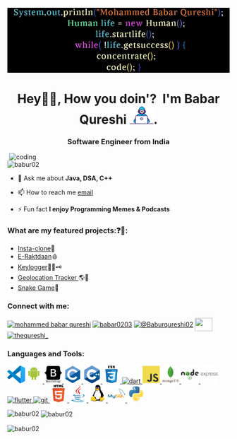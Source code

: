 [![MasterHead](https://github.com/Babur02/Babur02/blob/e49fd181ac97eefcc04e1c3ef9d111e90910dc2b/CoverPhoto.jpg)]()
<h1 align="center">Hey🙋‍♂️, How you doin'?&nbsp; I'm Babar Qureshi  <img src="https://github.com/Babur02/Babur02/blob/a12f21e2bd173e06c83d0ef75bc3569b47709821/Developer.gif"  height="40">. </h1>
<h3 align="center">Software Engineer from India</h3>
<img align = "right" width = "500" alt="coding" src="https://th.bing.com/th/id/OIP.30fuPl3x9KvMB2ZYW0k7owHaEK?pid=ImgDet&rs=1">

<p align="left"> <img src="https://komarev.com/ghpvc/?username=babur02&label=Profile%20views&color=0e75b6&style=flat" alt="babur02" /> </p>

- 💬 Ask me about **Java, DSA, C++**

- 📫 How to reach me <a href="baburqureshi002@gmail.com">email</a>

- ⚡ Fun fact **I enjoy Programming Memes & Podcasts**

### What are my featured projects:❓🚀:
- [Insta-clone](https://github.com/Babur02/Insta-Style-WebApp.git)📱
- [E-Raktdaan](https://github.com/Babur02/E-Raktdaan.git)🩸   
- [Keylogger](https://github.com/Babur02/Keylogger.git)👨‍💻🗝️  
- [Geolocation Tracker ](https://github.com/Babur02/Geolocation-Tracker.git)🌎📍    
- [Snake Game](https://github.com/Babur02/Snake-Game.git)🐍     

<h3 align="left">Connect with me:</h3>
<p align="left">
<a href="https://www.linkedin.com/in/babar02" target="blank"><img align="center" src="https://raw.githubusercontent.com/rahuldkjain/github-profile-readme-generator/master/src/images/icons/Social/linked-in-alt.svg" alt="mohammed babar qureshi" height="30" width="40" /></a>
<a href="https://www.leetcode.com/babar0203" target="blank"><img align="center" src="https://raw.githubusercontent.com/rahuldkjain/github-profile-readme-generator/master/src/images/icons/Social/leet-code.svg" alt="babar0203" height="30" width="40" /></a>
<a href="https://twitter.com/Baburqureshi02" target="blank"><img align="center" src="https://raw.githubusercontent.com/rahuldkjain/github-profile-readme-generator/master/src/images/icons/Social/twitter.svg" alt="@Baburqureshi02" height="30" width="40" /></a>
<a href = "mailto: baburqureshi02@gmail.com"><img align="center" src="https://seeklogo.com/images/G/gmail-new-2020-logo-32DBE11BB4-seeklogo.com.png" height="30" width="40" /></a>
<a href="https://instagram.com/thequreshi_" target="blank"><img align="center" src="https://raw.githubusercontent.com/rahuldkjain/github-profile-readme-generator/master/src/images/icons/Social/instagram.svg" alt="thequreshi_" height="30" width="40" /></a>

</p>

<h3 align="left">Languages and Tools:</h3>
<img align="left" alt="Visual Studio Code" width="40px" src="https://raw.githubusercontent.com/github/explore/80688e429a7d4ef2fca1e82350fe8e3517d3494d/topics/visual-studio-code/visual-studio-code.png" />
<p align="left"> <a href="https://developer.android.com" target="_blank" rel="noreferrer"> <img src="https://raw.githubusercontent.com/devicons/devicon/master/icons/android/android-original-wordmark.svg" alt="android" width="40" height="40"/> </a> <a href="https://getbootstrap.com" target="_blank" rel="noreferrer"> <img src="https://raw.githubusercontent.com/devicons/devicon/master/icons/bootstrap/bootstrap-plain-wordmark.svg" alt="bootstrap" width="40" height="40"/> </a> <a href="https://www.cprogramming.com/" target="_blank" rel="noreferrer"> <img src="https://raw.githubusercontent.com/devicons/devicon/master/icons/c/c-original.svg" alt="c" width="40" height="40"/> </a> <a href="https://www.w3schools.com/cpp/" target="_blank" rel="noreferrer"> <img src="https://raw.githubusercontent.com/devicons/devicon/master/icons/cplusplus/cplusplus-original.svg" alt="cplusplus" width="40" height="40"/> </a> <a href="https://www.w3schools.com/css/" target="_blank" rel="noreferrer"> <img src="https://raw.githubusercontent.com/devicons/devicon/master/icons/css3/css3-original-wordmark.svg" alt="css3" width="40" height="40"/> </a> <a href="https://dart.dev" target="_blank" rel="noreferrer"> <img src="https://www.vectorlogo.zone/logos/dartlang/dartlang-icon.svg" alt="dart" width="40" height="40"/> </a> <a href="https://developer.mozilla.org/en-US/docs/Web/JavaScript" target="_blank" rel="noreferrer"> <img src="https://raw.githubusercontent.com/devicons/devicon/master/icons/javascript/javascript-original.svg" alt="javascript" width="40" height="40"/> </a> <a href="https://www.mongodb.com/" target="_blank" rel="noreferrer"> <img src="https://raw.githubusercontent.com/devicons/devicon/master/icons/mongodb/mongodb-original-wordmark.svg" alt="mongodb" width="40" height="40"/> </a> <a href="https://nodejs.org" target="_blank" rel="noreferrer"> <img src="https://raw.githubusercontent.com/devicons/devicon/master/icons/nodejs/nodejs-original-wordmark.svg" alt="nodejs" width="40" height="40"/> </a> <a href="https://expressjs.com" target="_blank" rel="noreferrer"> <img src="https://raw.githubusercontent.com/devicons/devicon/master/icons/express/express-original-wordmark.svg" alt="express" width="40" height="40"/> </a> <a href="https://flutter.dev" target="_blank" rel="noreferrer"> <img src="https://www.vectorlogo.zone/logos/flutterio/flutterio-icon.svg" alt="flutter" width="40" height="40"/> </a> <a href="https://git-scm.com/" target="_blank" rel="noreferrer"> <img src="https://www.vectorlogo.zone/logos/git-scm/git-scm-icon.svg" alt="git" width="40" height="40"/> </a>  <a href="https://www.w3.org/html/" target="_blank" rel="noreferrer"> <img src="https://raw.githubusercontent.com/devicons/devicon/master/icons/html5/html5-original-wordmark.svg" alt="html5" width="40" height="40"/> </a> <a href="https://www.java.com" target="_blank" rel="noreferrer"> <img src="https://raw.githubusercontent.com/devicons/devicon/master/icons/java/java-original.svg" alt="java" width="40" height="40"/> </a> <a href="https://www.linux.org/" target="_blank" rel="noreferrer"> <img src="https://raw.githubusercontent.com/devicons/devicon/master/icons/linux/linux-original.svg" alt="linux" width="40" height="40"/> </a> <a href="https://www.mysql.com/" target="_blank" rel="noreferrer"> <img src="https://raw.githubusercontent.com/devicons/devicon/master/icons/mysql/mysql-original-wordmark.svg" alt="mysql" width="40" height="40"/> </a> <a href="https://www.python.org" target="_blank" rel="noreferrer"> <img src="https://raw.githubusercontent.com/devicons/devicon/master/icons/python/python-original.svg" alt="python" width="40" height="40"/> </a> </p>

<p><img align="left" src="https://github-readme-stats.vercel.app/api/top-langs?username=babur02&show_icons=true&locale=en&layout=compact&theme=tokyonight" alt="babur02" /></p>

<p>&nbsp;<img align="center" src="https://github-readme-stats.vercel.app/api?username=babur02&show_icons=true&locale=en&theme=tokyonight" alt="babur02" /></p>

<p><img align="center" src="https://github-readme-streak-stats.herokuapp.com/?user=babur02&&theme=tokyonight" alt="babur02" /></p>
